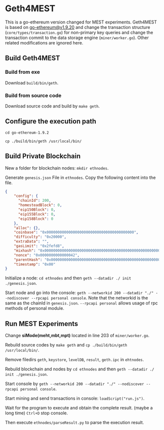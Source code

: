 # Geth4MEST
This is a go-ethereum version changed for MEST experiments. Geth4MEST is based on go-ethereum@v1.9.20 and change the transaction structure (`core/types/transaction.go`) for non-primary key queries and change the transaction commit to the data storage engine (`miner/worker.go`). Other related modifications are ignored here.

## Build Geth4MEST

### Build from exe
Download `build/bin/geth`.

### Build from source code
Download source code and build by `make geth`.

## Configure the execution path
`cd go-ethereum-1.9.2`

`cp ./build/bin/geth /usr/local/bin/`

## Build Private Blockchain
New a folder for blockchain nodes: `mkdir ethnodes`.

Generate `genesis.json` File in `ethnodes`. Copy the following content into the file.

```json:genesis.json
{
    "config": {
      "chainId": 200,
      "homesteadBlock": 0,
      "eip150Block": 0,
      "eip155Block": 0,
      "eip158Block": 0
    },
    "alloc": {},
    "coinbase": "0x0000000000000000000000000000000000000000",
    "difficulty": "0x20000",
    "extraData": "",
    "gasLimit": "0x2fefd8",
    "mixhash": "0x0000000000000000000000000000000000000000000000000000000000000000",
    "nonce": "0x0000000000000042",
    "parentHash": "0x0000000000000000000000000000000000000000000000000000000000000000",
    "timestamp": "0x00"
}
```

Initialize a node: `cd ethnodes` and then `geth --datadir ./ init ./genesis.json`.

Start node and go into the console: `geth --networkid 200 --datadir "./" --nodiscover --rpcapi personal console`. Note that the networkid is the same as the chainId in `genesis.json`. `--rpcapi personal` allows usage of rpc methods of personal module.

## Run MEST Experiments
Change **siMode(meht,mbt,mpt)** located in line 203 of `miner/worker.go`.

Rebuild source codes by `make geth` and `cp ./build/bin/geth /usr/local/bin/`.

Remove filedirs `geth`, `keystore`, `levelDB`, `result`, `geth.ipc` in `ehtnodes`.

Rebuild blockchain and nodes by `cd ethnodes` and then `geth --datadir ./ init ./genesis.json`.

Start console by `geth --networkid 200 --datadir "./" --nodiscover --rpcapi personal console`.

Start mining and send transactions in console: `loadScript("run.js")`.

Wait for the program to execute and obtain the complete result. (maybe a long time) `Ctrl+D` stop console.

Then execute `ethnodes/parseResult.py` to parse the execution result.
